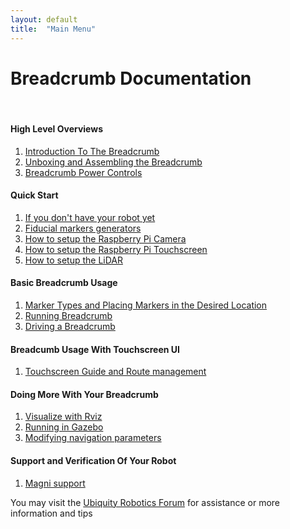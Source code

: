 ```yaml
---
layout: default
title:  "Main Menu"
---
```


# Breadcrumb Documentation

<!--
<H3 style="color:red">Warning</H3>

The Breadcrumb robot is strong, fast, and heavy. Initially, use lumber, bricks, or whatever you have to lift the wheels free of the floor, or run it somewhere where it can't hurt anyone or anything if it surprises you. NOT ON A TABLE TOP.

<H4 style="color:red">Always remove the red battery cable for any work on boards to remove live voltage from the main board</H4>

-->
<br>

#### High Level Overviews

1.  [Introduction To The Breadcrumb](breadcrumb/high_overview/introduction.md)
2.  [Unboxing and Assembling the Breadcrumb](breadcrumb/high_overview/unboxing/unboxing.md)
3.  [Breadcrumb Power Controls](breadcrumb/high_overview/breadcrumb_key.md)

#### Quick Start

1.  [If you don't have your robot yet](breadcrumb/quick_start/before_arrival.md)
2.  [Fiducial markers generators](breadcrumb/quick_start/generators/how_to_generate_markers.md)
3.  [How to setup the Raspberry Pi Camera](breadcrumb/quick_start/camera.md)
4.  [How to setup the Raspberry Pi Touchscreen](breadcrumb/quick_start/touchscreen.md)
5.  [How to setup the LiDAR](breadcrumb/quick_start/lidar.md)

#### Basic Breadcrumb Usage

1.  [Marker Types and Placing Markers in the Desired Location](breadcrumb/basic_usage/marker_info/marker_types_and_placing_them.md)
2.  [Running Breadcrumb](breadcrumb/basic_usage/running_breadcrumb.md)
3.  [Driving a Breadcrumb](breadcrumb/basic_usage/driving_a_breadcrumb.md)

#### Breadcumb Usage With Touchscreen UI

1.  [Touchscreen Guide and Route management](breadcrumb/touchscreen/breadcrumb_usage_with_touchscreen.md)


#### Doing More With Your Breadcrumb

1.  [Visualize with Rviz](breadcrumb/doing_more/rviz.md)
2.  [Running in Gazebo](breadcrumb/doing_more/gazebo.md)
3.  [Modifying navigation parameters](breadcrumb/doing_more/tuning_nav.md)

#### Support and Verification Of Your Robot

1. [Magni support](https://learn.ubiquityrobotics.com/)

You may visit the [Ubiquity Robotics Forum](https://forum.ubiquityrobotics.com) for assistance or more information and tips

